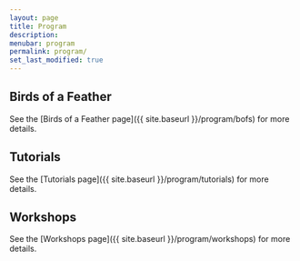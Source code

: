 ```yaml
---
layout: page
title: Program
description: 
menubar: program
permalink: program/
set_last_modified: true
---
```


## Birds of a Feather

See the [Birds of a Feather page]({{ site.baseurl }}/program/bofs) for more details.

## Tutorials

See the [Tutorials page]({{ site.baseurl }}/program/tutorials) for more details.

## Workshops

See the [Workshops page]({{ site.baseurl }}/program/workshops) for more details.

